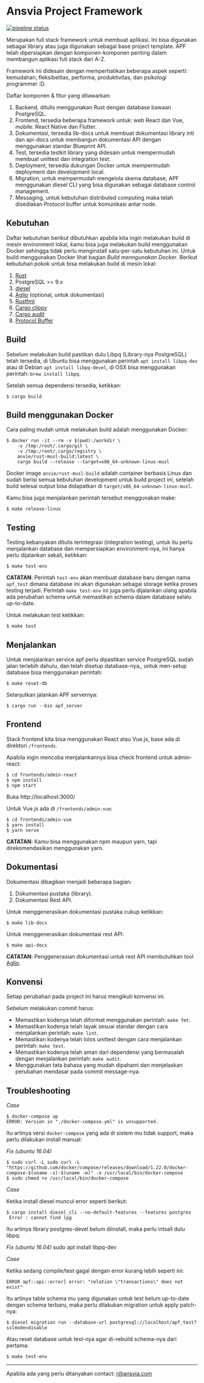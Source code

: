 Ansvia Project Framework
============================

[![pipeline status](https://gitlab.com/anvie/apf/badges/master/pipeline.svg)](https://gitlab.com/anvie/apf/commits/master)

Merupakan full stack framework untuk membuat aplikasi. Ini bisa digunakan sebagai library atau juga digunakan sebagai base project template. 
APF telah dipersiapkan dengan komponen-komponen penting dalam membangun aplikasi full stack dari A-Z.

Framework ini didesain dengan memperhatikan beberapa aspek seperti: kemudahan, fleksibelitas, performa, produktivitas, dan psikologi programmer :D.

Daftar komponen & fitur yang ditawarkan:

1. Backend, ditulis menggunakan Rust dengan database bawaan PostgreSQL.
2. Frontend, tersedia beberapa framework untuk: web React dan Vue, mobile: React Native dan Flutter.
3. Dokumentasi, tersedia lib-docs untuk membuat dokumentasi library inti dan api-docs untuk membangun dokumentasi API dengan menggunakan standar Blueprint API.
4. Test, tersedia testkit library yang didesain untuk mempermudah membuat unittest dan integration test.
5. Deployment, tersedia dukungan Docker untuk mempermudah deployment dan development local.
6. Migration, untuk mempermudah mengelola skema database, APF menggunakan diesel CLI yang bisa digunakan sebagai database control management.
7. Messaging, untuk kebutuhan distributed computing maka telah disediakan Protocol buffer untuk komunikasi antar node.

Kebutuhan
----------------

Daftar kebutuhan berikut dibutuhkan apabila kita ingin melakukan build di mesin environment lokal, kamu bisa juga melakukan build menggunakan Docker sehingga tidak perlu menginstall satu-per-satu kebutuhan ini. Untuk build menggunakan Docker lihat bagian *Build menngunakan Docker*.
Berikut kebutuhan pokok untuk bisa melakukan build di mesin lokal:

1. [Rust](https://www.rust-lang.org/)
2. PostgreSQL >= 9.x
3. [diesel](http://diesel.rs)
4. [Aglio](https://www.npmjs.com/package/aglio) (optional, untuk dokumentasi)
5. [Rustfmt](https://github.com/rust-lang/rustfmt)
5. [Cargo clippy](https://github.com/rust-lang/rust-clippy)
6. [Cargo audit](https://github.com/RustSec/cargo-audit)
7. [Protocol Buffer](https://developers.google.com/protocol-buffers/)

Build
-----------

Sebelum melakukan build pastikan dulu Libpq (Library-nya PostgreSQL) telah tersedia, di Ubuntu bisa menggunakan perintah `apt install libpq-dev` atau di Debian `apt install libpq-devel`, di OSX bisa menggunakan perintah: `brew install libpq`.

Setelah semua dependensi tersedia, ketikkan:

    $ cargo build

Build menggunakan Docker
----------------------------

Cara paling mudah untuk melakukan build adalah menggunakan Docker:

    $ docker run -it --rm -v $(pwd):/workdir \
        -v /tmp:/root/.cargo/git \
        -v /tmp:/root/.cargo/registry \
        anvie/rust-musl-build:latest \
        cargo build --release --target=x86_64-unknown-linux-musl

Docker image `anvie/rust-musl-build` adalah container berbasis Linux dan sudah berisi semua kebutuhan development untuk build project ini, setelah build selesai
output bisa didapatkan di `target/x86_64-unknown-linux-musl`.

Kamu bisa juga menjalankan perintah tersebut menggunakan make:

    $ make release-linux

Testing
----------

Testing kebanyakan ditulis terintegrasi (integration testing), untuk itu perlu menjalankan database
dan mempersiapkan environment-nya, ini hanya perlu dijalankan sekali, ketikkan:

    $ make test-env

**CATATAN**: Perintah `test-env` akan membuat database baru dengan nama `apf_test` dimana database ini akan digunakan
sebagai storage ketika proses testing terjadi.
Perintah `make test-env` ini juga perlu dijalankan ulang apabila ada perubahan schema untuk memastikan schema
dalam database selalu up-to-date.

Untuk melakukan test ketikkan:

    $ make test

Menjalankan
-------------

Untuk menjalankan service apf perlu dipastikan service PostgreSQL sudah jalan terlebih dahulu, dan telah disetup database-nya,, 
untuk men-setup database bisa menggunakan perintah:

    $ make reset-db

Selanjutkan jalankan APF servernya:

    $ cargo run --bin apf_server


Frontend
------------

Stack frontend kita bisa menggunakan React atau Vue.js, base ada di direktori `/frontends`.

Apabila ingin mencoba menjalankannya bisa check frontend untuk admin-react:

    $ cd frontends/admin-react
    $ npm install
    $ npm start

Buka http://localhost:3000/

Untuk Vue.js ada di `/frontends/admin-vue`:

    $ cd frontends/admin-vue
    $ yarn install
    $ yarn serve

**CATATAN**: Kamu bisa menggunakan npm maupun yarn, tapi direkomendasikan menggunakan yarn.

Dokumentasi
-------------

Dokumentasi dibagikan menjadi beberapa bagian:

1. Dokumentasi pustaka (library).
2. Dokumentasi Rest API.

Untuk menggenerasikan dokumentasi pustaka cukup ketikkan:

    $ make lib-docs

Untuk menggenerasikan dokumentasi rest API:

    $ make api-docs

**CATATAN**: Penggenerasian dokumentasi untuk rest API membutuhkan tool [Aglio](https://www.npmjs.com/package/aglio).


Konvensi
------------

Setiap perubahan pada project ini harus mengikuti konvensi ini.

Sebelum melakukan commit harus:

* Memastikan kodenya telah diformat menggunakan perintah: `make fmt`.
* Memastikan kodenya telah layak sesuai standar dengan cara menjalankan perintah: `make lint`.
* Memastikan kodenya telah lolos unittest dengan cara menjalankan perintah: `make test`.
* Memastikan kodenya telah aman dari dependensi yang bermasalah dengan menjalankan perintah: `make audit`.
* Menggunakan tata bahasa yang mudah dipahami dan menjelaskan perubahan mendasar pada commit message-nya.


Troubleshooting
-----------------

*Case*

    $ docker-compose up
    ERROR: Version in "./docker-compose.yml" is unsupported.

Itu artinya versi `docker-compose` yang ada di sistem mu tidak support, maka perlu dilakukan install manual:

*Fix (ubuntu 16.04)* 

    $ sudo curl -L sudo curl -L "https://github.com/docker/compose/releases/download/1.22.0/docker-compose-$(uname -s)-$(uname -m)" -o /usr/local/bin/docker-compose
    $ sudo chmod +x /usr/local/bin/docker-compose

*Case*
 
Ketika install diesel muncul error seperti berikut:

    $ cargo install diesel_cli --no-default-features --features postgres 
     Error : cannot find lpg

Itu artinya library postgres-devel belum diinstall, maka perlu intsall dulu libpq:

*Fix (ubuntu 16.04)* 
    sudo apt install libpq-dev   

*Case*

Ketika sedang compile/test gagal dengan error kurang lebih seperti ini:
    
    ERROR apf::api::error] error: "relation \"transactions\" does not exist"

Itu artinya table schema mu yang digunakan untuk test belum up-to-date dengan schema terbaru, maka perlu dilakukan migration untuk apply patch-nya:

    $ diesel migration run --database-url postgresql://localhost/apf_test?sslmode=disable

Atau reset database untuk test-nya agar di-rebuild schema-nya dari pertama:

    $ make test-env


----
Apabila ada yang perlu ditanyakan contact: r@ansvia.com

